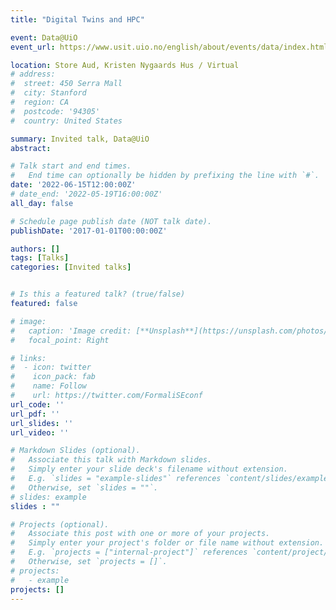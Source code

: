 ```yaml
---
title: "Digital Twins and HPC"

event: Data@UiO 
event_url: https://www.usit.uio.no/english/about/events/data/index.html

location: Store Aud, Kristen Nygaards Hus / Virtual
# address:
#  street: 450 Serra Mall
#  city: Stanford
#  region: CA
#  postcode: '94305'
#  country: United States

summary: Invited talk, Data@UiO 
abstract: 

# Talk start and end times.
#   End time can optionally be hidden by prefixing the line with `#`.
date: '2022-06-15T12:00:00Z'
# date_end: '2022-05-19T16:00:00Z' 
all_day: false

# Schedule page publish date (NOT talk date).
publishDate: '2017-01-01T00:00:00Z'

authors: []
tags: [Talks]
categories: [Invited talks]


# Is this a featured talk? (true/false)
featured: false

# image:
#   caption: 'Image credit: [**Unsplash**](https://unsplash.com/photos/bzdhc5b3Bxs)'
#   focal_point: Right

# links:
#  - icon: twitter
#    icon_pack: fab
#    name: Follow
#    url: https://twitter.com/FormaliSEconf
url_code: ''
url_pdf: ''
url_slides: ''
url_video: ''

# Markdown Slides (optional).
#   Associate this talk with Markdown slides.
#   Simply enter your slide deck's filename without extension.
#   E.g. `slides = "example-slides"` references `content/slides/example-slides.md`.
#   Otherwise, set `slides = ""`.
# slides: example
slides : ""

# Projects (optional).
#   Associate this post with one or more of your projects.
#   Simply enter your project's folder or file name without extension.
#   E.g. `projects = ["internal-project"]` references `content/project/deep-learning/index.md`.
#   Otherwise, set `projects = []`.
# projects:
#   - example
projects: []
---
```


